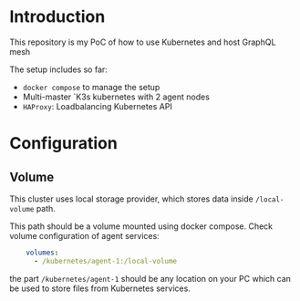 # Introduction

This repository is my PoC of how to use Kubernetes and host GraphQL mesh

The setup includes so far:

- `docker compose` to manage the setup
- Multi-master `K3s kubernetes with 2 agent nodes 
- `HAProxy`: Loadbalancing Kubernetes API


# Configuration

## Volume

This cluster uses local storage provider, which stores data inside `/local-volume` path. 

This path should be a volume mounted using docker compose. Check volume configuration of agent services:

```yml
    volumes:
      - /kubernetes/agent-1:/local-volume
```

the part `/kubernetes/agent-1` should be any location on your PC which can be used to store files from Kubernetes services.
